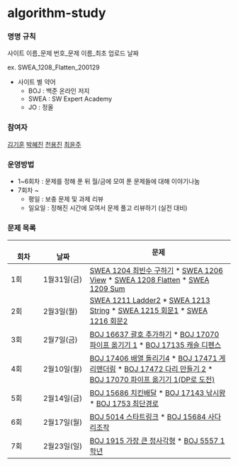 # algorithm-study

### 명명 규칙

사이트 이름_문제 번호_문제 이름_최초 업로드 날짜

ex. SWEA_1208_Flatten_200129

- 사이트 별 약어
  - BOJ : 백준 온라인 저지
  - SWEA : SW Expert Academy
  - JO : 정올


### 참여자
[김기훈](https://github.com/kingkihoon94) [박혜진](https://github.com/du-dung) [천용진](https://github.com/sharhp21) [최윤주](https://github.com/yeomju311)


### 운영방법
- 1~6회차 : 문제를 정해 푼 뒤 월/금에 모여 푼 문제들에 대해 이야기나눔
- 7회차 ~
  - 평일 : 보충 문제 및 과제 리뷰
  - 일요일 : 정해진 시간에 모여서 문제 풀고 리뷰하기 (실전 대비)


### 문제 목록
|　　　회차|　　　　　날짜|문제|
|----|----|---|
|1회|1월31일(금)|[SWEA 1204 최빈수 구하기](https://swexpertacademy.com/main/code/problem/problemDetail.do?contestProbId=AV13zo1KAAACFAYh) * [SWEA 1206 View](https://swexpertacademy.com/main/code/problem/problemDetail.do?contestProbId=AV134DPqAA8CFAYh) * [SWEA 1208 Flatten](https://swexpertacademy.com/main/code/problem/problemDetail.do?contestProbId=AV139KOaABgCFAYh) * [SWEA 1209 Sum](https://swexpertacademy.com/main/code/problem/problemDetail.do?contestProbId=AV13_BWKACUCFAYh&)|
|2회|2월3일(월)|[SWEA 1211 Ladder2](https://swexpertacademy.com/main/code/problem/problemDetail.do?contestProbId=AV14BgD6AEECFAYh) * [SWEA 1213 String](https://swexpertacademy.com/main/code/problem/problemDetail.do?contestProbId=AV14P0c6AAUCFAYi) * [SWEA 1215 회문1](https://swexpertacademy.com/main/code/problem/problemDetail.do?contestProbId=AV14QpAaAAwCFAYi) * [SWEA 1216 회문2](https://swexpertacademy.com/main/code/problem/problemDetail.do?contestProbId=AV14Rq5aABUCFAYi)|
|3회|2월7일(금)|[BOJ 16637 괄호 추가하기](https://www.acmicpc.net/problem/16637) * [BOJ 17070 파이프 옮기기 1](https://www.acmicpc.net/problem/17070) * [BOJ 17135 캐슬 디펜스](https://www.acmicpc.net/problem/17135)|
|4회|2월10일(월)|[BOJ 17406 배열 돌리기4](https://www.acmicpc.net/problem/17406) * [BOJ 17471 게리맨더링](https://www.acmicpc.net/problem/17471) * [BOJ 17472 다리 만들기 2](https://www.acmicpc.net/problem/17472) * [BOJ 17070 파이프 옮기기 1(DP로 도전)](https://www.acmicpc.net/problem/17070)|
|5회|2월14일(금)|[BOJ 15686 치킨배달](https://www.acmicpc.net/problem/15686) * [BOJ 17143 낚시왕](https://www.acmicpc.net/problem/17143) * [BOJ 1753 최단경로](https://www.acmicpc.net/problem/1753)|
|6회|2월17일(월)|[BOJ 5014 스타트링크](https://www.acmicpc.net/problem/5014) * [BOJ 15684 사다리조작](https://www.acmicpc.net/problem/15684)|
|7회|2월23일(일)|[BOJ 1915 가장 큰 정사각형](https://www.acmicpc.net/problem/1915) * [BOJ 5557 1학년](https://www.acmicpc.net/problem/5557)|
